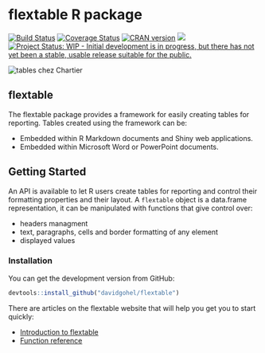 flextable R package
================

<!-- README.md is generated from README.Rmd. Please edit that file -->
[![Build Status](https://travis-ci.org/davidgohel/flextable.svg?branch=master)](https://travis-ci.org/davidgohel/flextable) [![Coverage Status](https://img.shields.io/codecov/c/github/davidgohel/flextable/master.svg)](https://codecov.io/github/davidgohel/flextable?branch=master) [![CRAN version](http://www.r-pkg.org/badges/version/flextable)](https://cran.r-project.org/package=flextable) ![](http://cranlogs.r-pkg.org/badges/grand-total/flextable) [![Project Status: WIP - Initial development is in progress, but there has not yet been a stable, usable release suitable for the public.](http://www.repostatus.org/badges/latest/wip.svg)](http://www.repostatus.org/#wip)

![tables chez Chartier](http://upload.wikimedia.org/wikipedia/commons/thumb/1/14/Paris_Chartier_1304.jpg/640px-Paris_Chartier_1304.jpg)

flextable
---------

The flextable package provides a framework for easily creating tables for reporting. Tables created using the framework can be:

-   Embedded within R Markdown documents and Shiny web applications.
-   Embedded within Microsoft Word or PowerPoint documents.

Getting Started
---------------

An API is available to let R users create tables for reporting and control their formatting properties and their layout. A `flextable` object is a data.frame representation, it can be manipulated with functions that give control over:

-   headers managment
-   text, paragraphs, cells and border formatting of any element
-   displayed values

### Installation

You can get the development version from GitHub:

``` r
devtools::install_github("davidgohel/flextable")
```

There are articles on the flextable website that will help you get you to start quickly:

-   [Introduction to flextable](http://davidgohel.github.io/flextable/articles/introduction.html)
-   [Function reference](http://davidgohel.github.io/flextable/reference/index.html)
